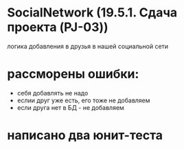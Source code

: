 # SocialNetwork (19.5.1. Сдача проекта (PJ-03))
логика добавления в друзья в нашей социальной сети
# рассморены ошибки:
*  себя добавлять не надо
*  еслии друг уже есть, его тоже не добавляем 
*  если друга нет в БД - не добавляем 
# написано два юнит-теста
